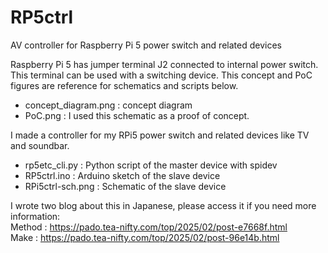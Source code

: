 # RP5ctrl
AV controller for Raspberry Pi 5 power switch and related devices

Raspberry Pi 5 has jumper terminal J2 connected to internal power switch.  This terminal can be used with a switching device.
This concept and PoC figures are reference for schematics and scripts below.
 - concept_diagram.png : concept diagram
 - PoC.png : I used this schematic as a proof of concept.

I made a controller for my RPi5 power switch and related devices like TV and soundbar.
 - rp5etc_cli.py : Python script of the master device with spidev
 - RP5ctrl.ino : Arduino sketch of the slave device
 - RPi5ctrl-sch.png : Schematic of the slave device

I wrote two blog about this in Japanese, please access it if you need more information:<br />
Method : https://pado.tea-nifty.com/top/2025/02/post-e7668f.html<br />
Make : https://pado.tea-nifty.com/top/2025/02/post-96e14b.html<br />
